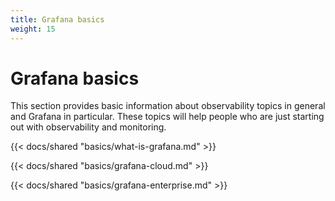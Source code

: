 ```yaml
---
title: Grafana basics
weight: 15
---
```


# Grafana basics

This section provides basic information about observability topics in general and Grafana in particular. These topics will help people who are just starting out with observability and monitoring.

{{< docs/shared "basics/what-is-grafana.md" >}}

{{< docs/shared "basics/grafana-cloud.md" >}}

{{< docs/shared "basics/grafana-enterprise.md" >}}

